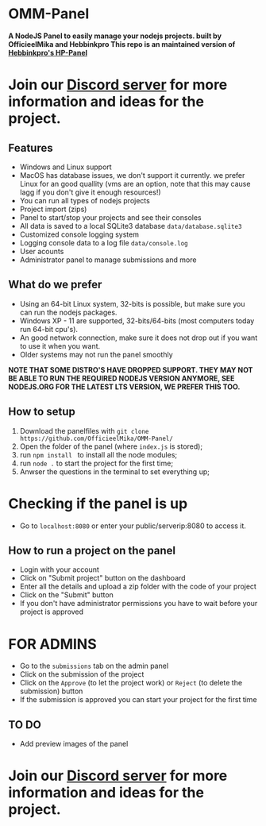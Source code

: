 # OMM-Panel
**A NodeJS Panel to easily manage your nodejs projects. built by OfficieelMika and Hebbinkpro
This repo is an maintained version of [Hebbinkpro's HP-Panel](https://github.com/Hebbinkpro/HP-Panel)**

# Join our [Discord server](https://officieelmika.nl/discord) for more information and ideas for the project.

## Features

- Windows and Linux support
- MacOS has database issues, we don't support it currently.
we prefer Linux for an good quallity (vms are an option, note that this may cause lagg if you don't give it enough resources!)
- You can run all types of nodejs projects
- Project import (zips)
- Panel to start/stop your projects and see their consoles
- All data is saved to a local SQLite3 database `data/database.sqlite3`
- Customized console logging system
- Logging console data to a log file `data/console.log`
- User acounts
- Administrator panel to manage submissions and more

## What do we prefer

- Using an 64-bit Linux system, 32-bits is possible, but make sure you can run the nodejs packages.
- Windows XP - 11 are supported, 32-bits/64-bits (most computers today run 64-bit cpu's).
- An good network connection, make sure it does not drop out if you want to use it when you want.
- Older systems may not run the panel smoothly

**NOTE THAT SOME DISTRO'S HAVE DROPPED SUPPORT. THEY MAY NOT BE ABLE TO RUN THE REQUIRED NODEJS VERSION ANYMORE, SEE NODEJS.ORG FOR THE LATEST LTS VERSION, WE PREFER THIS TOO.**

## How to setup

1. Download the panelfiles with `git clone https://github.com/OfficieelMika/OMM-Panel/`
2. Open the folder of the panel (where `index.js` is stored);
3. run `npm install ` to install all the node modules;
4. run `node .` to start the project for the first time;
5. Anwser the questions in the terminal to set everything up;

#  Checking if the panel is up

- Go to `localhost:8080` or enter your public/serverip:8080 to access it.

## How to run a project on the panel

- Login with your account
- Click on "Submit project" button on the dashboard
- Enter all the details and upload a zip folder with the code of your project
- Click on the "Submit" button
- If you don't have administrator permissions you have to wait before your project is approved
# FOR ADMINS

- Go to the `submissions` tab on the admin panel
- Click on the submission of the project
- Click on the `Approve` (to let the project work) or `Reject` (to delete the submission) button
- If the submission is approved you can start your project for the first time

## TO DO

- Add preview images of the panel

# Join our [Discord server](https://officieelmika.nl/discord) for more information and ideas for the project.
